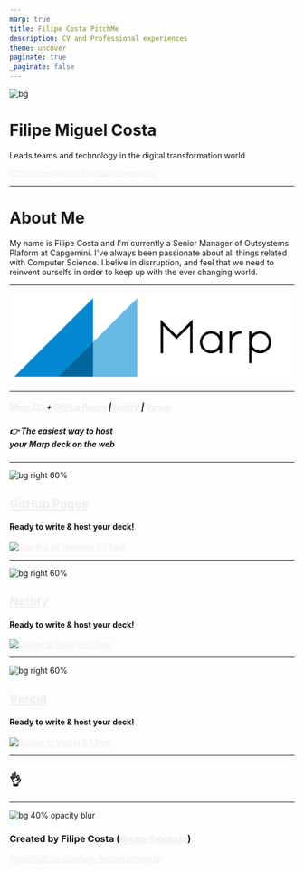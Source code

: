 ```yaml
---
marp: true
title: Filipe Costa PitchMe
description: CV and Professional experiences
theme: uncover
paginate: true
_paginate: false
---
```


![bg](./assets/gradient.jpg)

# <!--fit--> Filipe Miguel Costa

Leads teams and technology in the digital transformation world

https://cap-fmcosta.github.io/mepitch/

<style scoped>a { color: #eee; }</style>

<!-- This is presenter note. You can write down notes through HTML comment. -->

---

# About Me

My name is Filipe Costa and I'm currently a Senior Manager of Outsystems Plaform at Capgemini. I've always been passionate about all things related with Computer Science. I belive in disrruption, and feel that we need to reinvent ourselfs in order to keep up with the ever changing world.

---

![Marp bg 60%](https://raw.githubusercontent.com/marp-team/marp/master/marp.png)

---

<!-- _backgroundColor: "#123" -->
<!-- _color: "#fff" -->

##### <!--fit--> [Marp CLI](https://github.com/marp-team/marp-cli) + [GitHub Pages](https://github.com/pages) | [Netlify](https://www.netlify.com/) | [Vercel](https://vercel.com/)

##### <!--fit--> 👉 The easiest way to host<br />your Marp deck on the web

---

![bg right 60%](https://icongr.am/octicons/mark-github.svg)

## **[GitHub Pages](https://github.com/pages)**

#### Ready to write & host your deck!

[![Use this as template h:1.5em](https://img.shields.io/badge/-Use%20this%20as%20template-brightgreen?style=for-the-badge&logo=github)](https://github.com/yhatt/marp-cli-example/generate)

---

![bg right 60%](https://icongr.am/simple/netlify.svg?colored)

## **[Netlify](https://www.netlify.com/)**

#### Ready to write & host your deck!

[![Deploy to Netlify h:1.5em](./assets/netlify-deploy-button.svg)](https://app.netlify.com/start/deploy?repository=https://github.com/yhatt/marp-cli-example)

---

![bg right 60%](https://icongr.am/simple/zeit.svg)

## **[Vercel](https://vercel.com/)**

#### Ready to write & host your deck!

[![Deploy to Vercel h:1.5em](https://vercel.com/button)](https://vercel.com/import/project?template=https://github.com/yhatt/marp-cli-example)

---

## <!--fit--> :ok_hand:

---

![bg 40% opacity blur](https://avatars.githubusercontent.com/u/108762875?s=400&v=4)


### Created by Filipe Costa ([@cap-fmcosta](https://github.com/cap-fmcosta))

https://github.com/cap-fmcosta/mepitch
